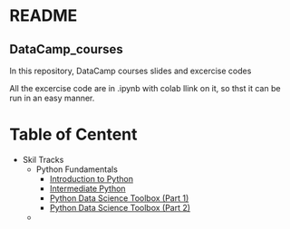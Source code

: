 # README

## DataCamp_courses

In this repository, DataCamp courses slides and excercise codes

All the excercise code are in .ipynb with colab llink on it, so thst it can be run in an easy manner.


# Table of Centent

- Skil Tracks
  - Python Fundamentals
    - [Introduction to Python](https://github.com/Bluelord/DataCamp_Courses/blob/e0865c16cc033631e6130a97c89ea2d74e28bb54/01%20Introduction%20to%20Python./README.md)
    - [Intermediate Python](https://github.com/Bluelord/DataCamp_Courses/blob/4f846a4d5eb2c578e3fcd99ff5946d4215198018/02%20Intermediate%20Python/README.md)
    - [Python Data Science Toolbox (Part 1)](https://github.com/Bluelord/DataCamp_Courses/blob/87ab9b38710b259d94d29d57a2ed3840169285be/03%20Python%20Data%20Science%20Toolbox%20(Part%201)/README.md)
    - [Python Data Science Toolbox (Part 2)](https://github.com/Bluelord/DataCamp_Courses/blob/fcc75301a371fbd831934c0afc3c3b7dc2da04f4/04%20Python%20Data%20Science%20Toolbox%20(Part%202)/README.md)
   - 
